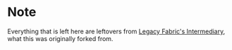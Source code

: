 # Note
Everything that is left here are leftovers from [Legacy Fabric's Intermediary](https://github.com/Legacy-Fabric/Legacy-Intermediaries), what this was originally forked from.